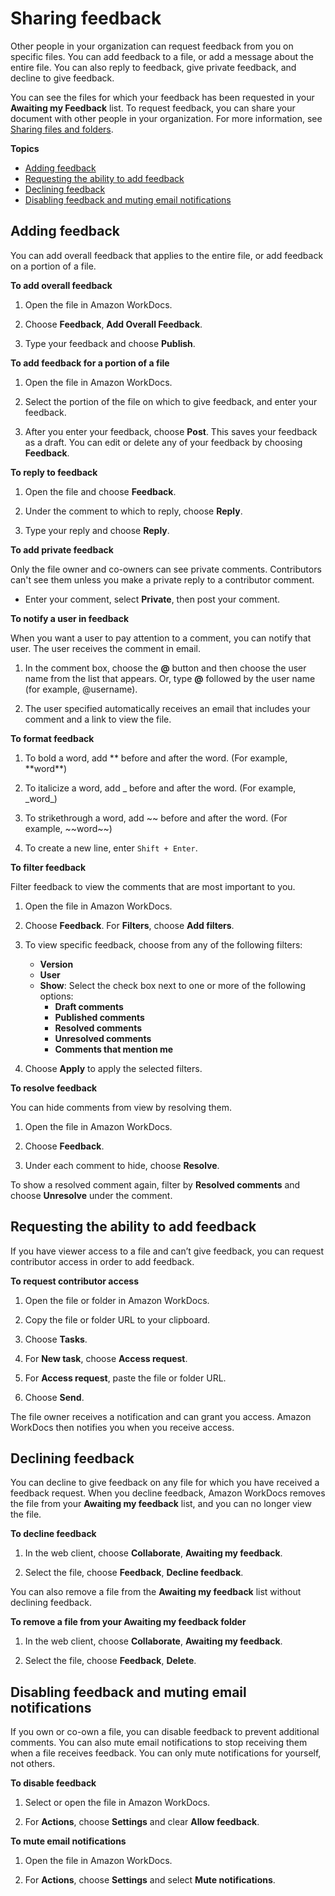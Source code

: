 # Sharing feedback<a name="feedback"></a>

Other people in your organization can request feedback from you on specific files\. You can add feedback to a file, or add a message about the entire file\. You can also reply to feedback, give private feedback, and decline to give feedback\.

You can see the files for which your feedback has been requested in your **Awaiting my Feedback** list\. To request feedback, you can share your document with other people in your organization\. For more information, see [Sharing files and folders](share-docs.md)\.

**Topics**
+ [Adding feedback](#add_feedback)
+ [Requesting the ability to add feedback](#access_feedback)
+ [Declining feedback](#decline_feedback)
+ [Disabling feedback and muting email notifications](#disable_feedback)

## Adding feedback<a name="add_feedback"></a>

You can add overall feedback that applies to the entire file, or add feedback on a portion of a file\. 

**To add overall feedback**

1. Open the file in Amazon WorkDocs\.

1. Choose **Feedback**, **Add Overall Feedback**\. 

1. Type your feedback and choose **Publish**\.

**To add feedback for a portion of a file**

1. Open the file in Amazon WorkDocs\.

1. Select the portion of the file on which to give feedback, and enter your feedback\.

1. After you enter your feedback, choose **Post**\. This saves your feedback as a draft\. You can edit or delete any of your feedback by choosing **Feedback**\.

**To reply to feedback**

1. Open the file and choose **Feedback**\.

1. Under the comment to which to reply, choose **Reply**\.

1. Type your reply and choose **Reply**\.

**To add private feedback**

Only the file owner and co\-owners can see private comments\. Contributors can't see them unless you make a private reply to a contributor comment\.
+ Enter your comment, select **Private**, then post your comment\.

**To notify a user in feedback**

When you want a user to pay attention to a comment, you can notify that user\. The user receives the comment in email\.

1. In the comment box, choose the **@** button and then choose the user name from the list that appears\. Or, type **@** followed by the user name \(for example, @username\)\.

1. The user specified automatically receives an email that includes your comment and a link to view the file\.

**To format feedback**

1. To bold a word, add \*\* before and after the word\. \(For example, \*\*word\*\*\)

1. To italicize a word, add \_ before and after the word\. \(For example, \_word\_\)

1. To strikethrough a word, add \~\~ before and after the word\. \(For example, \~\~word\~\~\)

1. To create a new line, enter `Shift + Enter`\.

**To filter feedback**

Filter feedback to view the comments that are most important to you\.

1. Open the file in Amazon WorkDocs\.

1. Choose **Feedback**\. For **Filters**, choose **Add filters**\.

1. To view specific feedback, choose from any of the following filters:
   + **Version**
   + **User**
   + **Show**: Select the check box next to one or more of the following options:
     + **Draft comments**
     + **Published comments**
     + **Resolved comments**
     + **Unresolved comments**
     + **Comments that mention me**

1. Choose **Apply** to apply the selected filters\.

**To resolve feedback**

You can hide comments from view by resolving them\.

1. Open the file in Amazon WorkDocs\.

1. Choose **Feedback**\.

1. Under each comment to hide, choose **Resolve**\.

To show a resolved comment again, filter by **Resolved comments** and choose **Unresolve** under the comment\.

## Requesting the ability to add feedback<a name="access_feedback"></a>

If you have viewer access to a file and can’t give feedback, you can request contributor access in order to add feedback\.

**To request contributor access**

1. Open the file or folder in Amazon WorkDocs\.

1. Copy the file or folder URL to your clipboard\.

1. Choose **Tasks**\.

1. For **New task**, choose **Access request**\.

1. For **Access request**, paste the file or folder URL\.

1. Choose **Send**\.

The file owner receives a notification and can grant you access\. Amazon WorkDocs then notifies you when you receive access\.

## Declining feedback<a name="decline_feedback"></a>

You can decline to give feedback on any file for which you have received a feedback request\. When you decline feedback, Amazon WorkDocs removes the file from your **Awaiting my feedback** list, and you can no longer view the file\.

**To decline feedback**

1. In the web client, choose **Collaborate**, **Awaiting my feedback**\.

1. Select the file, choose **Feedback**, **Decline feedback**\.

You can also remove a file from the **Awaiting my feedback** list without declining feedback\.

**To remove a file from your **Awaiting my feedback** folder**

1. In the web client, choose **Collaborate**, **Awaiting my feedback**\.

1. Select the file, choose **Feedback**, **Delete**\.

## Disabling feedback and muting email notifications<a name="disable_feedback"></a>

If you own or co\-own a file, you can disable feedback to prevent additional comments\. You can also mute email notifications to stop receiving them when a file receives feedback\. You can only mute notifications for yourself, not others\.

**To disable feedback**

1. Select or open the file in Amazon WorkDocs\.

1. For **Actions**, choose **Settings** and clear **Allow feedback**\.

**To mute email notifications**

1. Open the file in Amazon WorkDocs\.

1. For **Actions**, choose **Settings** and select **Mute notifications**\.